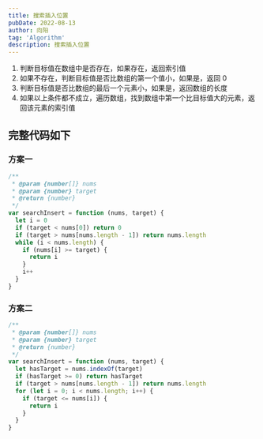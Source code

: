 ```yaml
---
title: 搜索插入位置
pubDate: 2022-08-13
author: 向阳
tag: 'Algorithm'
description: 搜索插入位置
---
```


1. 判断目标值在数组中是否存在，如果存在，返回索引值
2. 如果不存在，判断目标值是否比数组的第一个值小，如果是，返回 0
3. 判断目标值是否比数组的最后一个元素小，如果是，返回数组的长度
4. 如果以上条件都不成立，遍历数组，找到数组中第一个比目标值大的元素，返回该元素的索引值

## 完整代码如下

### 方案一

```javascript
/**
 * @param {number[]} nums
 * @param {number} target
 * @return {number}
 */
var searchInsert = function (nums, target) {
  let i = 0
  if (target < nums[0]) return 0
  if (target > nums[nums.length - 1]) return nums.length
  while (i < nums.length) {
    if (nums[i] >= target) {
      return i
    }
    i++
  }
}
```

### 方案二

```javascript
/**
 * @param {number[]} nums
 * @param {number} target
 * @return {number}
 */
var searchInsert = function (nums, target) {
  let hasTarget = nums.indexOf(target)
  if (hasTarget >= 0) return hasTarget
  if (target > nums[nums.length - 1]) return nums.length
  for (let i = 0; i < nums.length; i++) {
    if (target <= nums[i]) {
      return i
    }
  }
}
```
